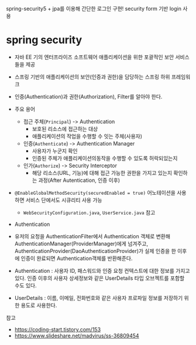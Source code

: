 spring-security5 + jpa를 이용해 간단한 로그인 구현! security form 기반 login 사용 

# spring security
  - 자바 EE 기의 엔터프라이즈 소프트웨어 애플리케이션을 위한 포괄적인 보안 서비스들을 제공
  - 스프링 기반의 애플리케이션의 보안(인증과 권한)을 담당하는 스프링 하위 프레임워크
  - 인증(Authentication)과 권한(Authorization), Filter를 알아야 한다. 
  - 주요 용어    
    + 접근 주체(`Principal`) -> Authentication
      + 보호된 리소스에 접근하는 대상
      + 애플리케이션의 작업을 수행할 수 잇는 주체(사용자)
    + 인증(`Authenticate`) -> Authentication Manager
      + 사용자가 누군지 확인 
      + 인증된 주체가 애플리케이션의동작을 수행할 수 있도록 허락되있는지
    + 인가(`Authorize`) -> Security Interceptor 
      + 해당 리소스(URL, 기능)에 대해 접근 가능한 권한을 가지고 있는지 확인하는 과정(After Autentication, 인증 이후)
    
  - ```@EnableGlobalMethodSecurity(securedEnabled = true)``` 어노테이션을 사용하면 서비스 단에서도 시큐리티 사용 가능
    + ```WebSecurityConfiguration.java```, ```UserService.java``` 참고 
- Authentication    
        
- 유저의 요청을 AuthenticationFilter에서 Authentication 객체로 변환해 AuthenticationManager(ProviderManager)에게 넘겨주고, AuthenticationProvider(DaoAuthenticationProvider)가 실제 인증을 한 이후에 인증이 완료되면 Authentication객체를 반환해준다.
- Authentication : 사용자 ID, 패스워드와 인증 요청 컨텍스트에 대한 정보를 가지고 있다. 인증 이후의 사용자 상세정보와 같은 UserDetails 타입 오브젝트를 포함할 수도 있다. 
- UserDetails : 이름, 이메일, 전화번호와 같은 사용자 프로파일 정보를 저장하기 위한 용도로 사용한다.


        
참고  
- https://coding-start.tistory.com/153
- https://www.slideshare.net/madvirus/ss-36809454        